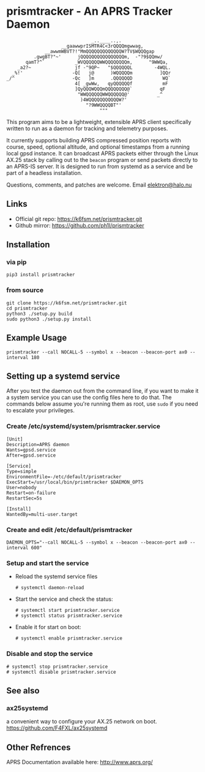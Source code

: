 # prismtracker - An APRS Tracker Daemon

```
                               _..____..,.
                    __gaawwprISMTR4C<3rQQQQmgwwag,
              __awwmWBVT?!"MmQQQQQQQQQQQQQW?TV$WQQQgap
          .gwgBT?"~'      jQQQQQQQQQQQQQQQQm,  -"?9$QQmw/
       qamT?^`           _WVQQQQQQWWQQQQQQQQm,      "9WWQa,
    _a2?~                jf -"9QP~   "$QQQQQQL        -4WQL.
  _%!'                  -Q[   j@      )WQQQQQm          ]QQr
_/^                     -Qc   ]m      .QQQQQQD           WQ`
                         4[ _gwWw,   qyQQQQQQf           mF
                         ]QyQQQWQQQmQQQQQQQQ@`          qF
                          "WWQQQQQQWWQQQQQQ@'          _^
                           )4WQQQQQQQQQQQW?'
                             "?9WWQQQQBT"'
                                  """
```

This program aims to be a lightweight, extensible APRS client specifically
written to run as a daemon for tracking and telemetry purposes.

It currently supports building APRS compressed position reports with course,
speed, optional altitude, and optional timestamps from a running local gpsd
instance.  It can broadcast APRS packets either through the Linux AX.25 stack
by calling out to the `beacon` program or send packets directly to an APRS-IS
server.  It is designed to run from systemd as a service and be part of a
headless installation.

Questions, comments, and patches are welcome. Email elektron@halo.nu

## Links

- Official git repo: https://k6fsm.net/prismtracker.git
- Github mirror: https://github.com/ph1l/prismtracker

## Installation

### via pip

    pip3 install prismtracker

### from source

    git clone https://k6fsm.net/prismtracker.git
    cd prismtracker
    python3 ./setup.py build
    sudo python3 ./setup.py install


## Example Usage

    prismtracker --call NOCALL-5 --symbol x --beacon --beacon-port ax0 --interval 180

## Setting up a systemd service

After you test the daemon out from the command line, if you want to make it a
system service you can use the config files here to do that. The commands below
assume you're running them as root, use `sudo` if you need to escalate your
privileges.


### Create /etc/systemd/system/prismtracker.service

    [Unit]
    Description=APRS daemon
    Wants=gpsd.service
    After=gpsd.service
    
    [Service]
    Type=simple
    EnvironmentFile=-/etc/default/prismtracker
    ExecStart=/usr/local/bin/prismtracker $DAEMON_OPTS
    User=nobody
    Restart=on-failure
    RestartSec=5s
    
    [Install]
    WantedBy=multi-user.target


### Create and edit /etc/default/prismtracker

    DAEMON_OPTS="--call NOCALL-5 --symbol x --beacon --beacon-port ax0 --interval 600"


### Setup and start the service

* Reload the systemd service files

      # systemctl daemon-reload

* Start the service and check the status:

      # systemctl start prismtracker.service
      # systemctl status prismtracker.service

* Enable it for start on boot:

      # systemctl enable prismtracker.service


### Disable and stop the service

    # systemctl stop prismtracker.service
    # systemctl disable prismtracker.service


## See also

### ax25systemd

a convenient way to configure your AX.25 network on boot. https://github.com/F4FXL/ax25systemd


## Other Refrences

APRS Documentation available here: http://www.aprs.org/
